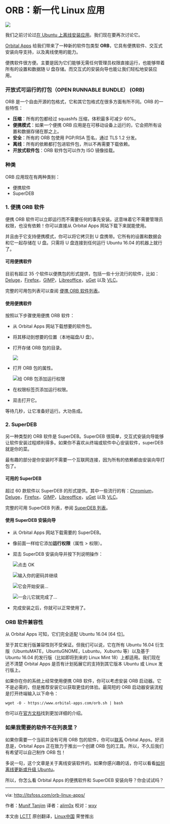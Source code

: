 ORB：新一代 Linux 应用
=============================================

![](http://itsfoss.com/wp-content/uploads/2016/05/ORB-Apps.jpeg)

我们之前讨论过[在 Ubuntu 上离线安装应用][1]。我们现在要再次讨论它。

[Orbital Apps][2] 给我们带来了一种新的软件包类型 **ORB**，它具有便携软件、交互式安装向导支持，以及离线使用的能力。

便携软件很方便。主要是因为它们能够无需任何管理员权限直接运行，也能够带着所有的设置和数据随 U 盘存储。而交互式的安装向导也能让我们轻松地安装应用。

### 开放式可运行的打包（OPEN RUNNABLE BUNDLE） (ORB)

ORB 是一个自由开源的包格式，它和其它包格式在很多方面有所不同。ORB 的一些特性：

- **压缩**：所有的包都经过 squashfs 压缩，体积最多可减少 60%。
- **便携模式**：如果一个便携 ORB 应用是在可移动设备上运行的，它会把所有设置和数据存储在那之上。
- **安全**：所有的 ORB 包使用 PGP/RSA 签名，通过 TLS 1.2 分发。
- **离线**：所有的依赖都打包进软件包，所以不再需要下载依赖。
- **开放式软件包**：ORB 软件包可以作为 ISO 镜像挂载。

### 种类

ORB 应用现在有两种类别：

- 便携软件
- SuperDEB

### 1. 便携 ORB 软件

便携 ORB 软件可以立即运行而不需要任何的事先安装。这意味着它不需要管理员权限，也没有依赖！你可以直接从 Orbital Apps 网站下载下来就能使用。

并且由于它支持便携模式，你可以将它拷贝到 U 盘携带。它所有的设置和数据会和它一起存储在 U 盘。只需将 U 盘连接到任何运行 Ubuntu 16.04 的机器上就行了。

#### 可用便携软件

目前有超过 35 个软件以便携包的形式提供，包括一些十分流行的软件，比如：[Deluge][3]，[Firefox][4]，[GIMP][5]，[Libreoffice][6]，[uGet][7] 以及 [VLC][8]。

完整的可用包列表可以查阅 [便携 ORB 软件列表][9]。

#### 使用便携软件

按照以下步骤使用便携 ORB 软件：

- 从 Orbital Apps 网站下载想要的软件包。
- 将其移动到想要的位置（本地磁盘/U 盘）。
- 打开存储 ORB 包的目录。

	![](http://itsfoss.com/wp-content/uploads/2016/05/using-portable-orb-app-1-1024x576.jpg)
- 打开 ORB 包的属性。

	![给 ORB 包添加运行权限](http://itsfoss.com/wp-content/uploads/2016/05/using-portable-orb-app-2.jpg)

- 在权限标签页添加运行权限。
- 双击打开它。

等待几秒，让它准备好运行。大功告成。

### 2. SuperDEB

另一种类型的 ORB 软件是 SuperDEB。SuperDEB 很简单，交互式安装向导能够让软件安装过程顺利得多。如果你不喜欢从终端或软件中心安装软件，superDEB 就是你的菜。

最有趣的部分是你安装时不需要一个互联网连接，因为所有的依赖都由安装向导打包了。

#### 可用的 SuperDEB

超过 60 款软件以 SuperDEB 的形式提供。其中一些流行的有：[Chromium][10]，[Deluge][3]，[Firefox][4]，[GIMP][5]，[Libreoffice][6]，[uGet][7] 以及 [VLC][8]。

完整的可用 SuperDEB 列表，参阅 [SuperDEB 列表][11]。

#### 使用 SuperDEB 安装向导

- 从 Orbital Apps 网站下载需要的 SuperDEB。
- 像前面一样给它添加**运行权限**（属性 > 权限）。
- 双击 SuperDEB 安装向导并按下列说明操作：

	![点击 OK](http://itsfoss.com/wp-content/uploads/2016/05/Using-SuperDEB-Installer-1.png)

	![输入你的密码并继续](http://itsfoss.com/wp-content/uploads/2016/05/Using-SuperDEB-Installer-2.png)

	![它会开始安装…](http://itsfoss.com/wp-content/uploads/2016/05/Using-SuperDEB-Installer-3.png)

	![一会儿它就完成了…](http://itsfoss.com/wp-content/uploads/2016/05/Using-SuperDEB-Installer-4.png)

- 完成安装之后，你就可以正常使用了。

### ORB 软件兼容性

从 Orbital Apps 可知，它们完全适配 Ubuntu 16.04 [64 位]。

至于其它发行版兼容性则不受保证。但我们可以说，它在所有 Ubuntu 16.04 衍生版（UbuntuMATE，UbuntuGNOME，Lubuntu，Xubuntu 等）以及基于 Ubuntu 16.04 的发行版（比如即将到来的 Linux Mint 18）上都适用。我们现在还不清楚 Orbital Apps 是否有计划拓展它的支持到其它版本 Ubuntu 或 Linux 发行版上。

如果你在你的系统上经常使用便携 ORB 软件，你可以考虑安装 ORB 启动器。它不是必需的，但是推荐安装它以获取更佳的体验。最简短的 ORB 启动器安装流程是打开终端输入以下命令：

```
wget -O - https://www.orbital-apps.com/orb.sh | bash
```

你可以在[官方文档][13]找到更加详细的介绍。

### 如果我需要的软件不在列表里？

如果你需要一个当前并没有可用 ORB 包的软件，你可以[联系][14] Orbital Apps。好消息是，Orbital Apps 正在致力于推出一个创建 ORB 包的工具。所以，不久后我们有希望可以自己制作 ORB 包！

多说一句，这个文章是关于离线安装软件的。如果你感兴趣的话，你可以看看[如何离线更新或升级 Ubuntu][15]。

所以，你怎么看 Orbital Apps 的便携软件和 SuperDEB 安装向导？你会试试吗？


----------------------------------
via: http://itsfoss.com/orb-linux-apps/

作者：[Munif Tanjim][a]
译者：[alim0x](https://github.com/alim0x)
校对：[wxy](https://github.com/wxy)

本文由 [LCTT](https://github.com/LCTT/TranslateProject) 原创翻译，[Linux中国](https://linux.cn/) 荣誉推出

[a]:http://itsfoss.com/author/munif/
[1]: http://itsfoss.com/cube-lets-install-linux-applications-offline/
[2]: https://www.orbital-apps.com/
[3]: https://www.orbital-apps.com/download/portable_apps_linux/deluge
[4]: https://www.orbital-apps.com/download/portable_apps_linux/firefox
[5]: https://www.orbital-apps.com/download/portable_apps_linux/gimp
[6]: https://www.orbital-apps.com/download/portable_apps_linux/libreoffice
[7]: https://www.orbital-apps.com/download/portable_apps_linux/uget
[8]: https://www.orbital-apps.com/download/portable_apps_linux/vlc
[9]: https://www.orbital-apps.com/download/portable_apps_linux/
[10]: https://www.orbital-apps.com/download/superdeb_installers/ubuntu_16.04_64bits/chromium/
[11]: https://www.orbital-apps.com/superdebs/ubuntu_16.04_64bits/
[12]: http://itsfoss.com/32-bit-64-bit-ubuntu/
[13]: https://www.orbital-apps.com/documentation
[14]: https://www.orbital-apps.com/contact
[15]: http://itsfoss.com/upgrade-or-update-ubuntu-offline-without-internet/
